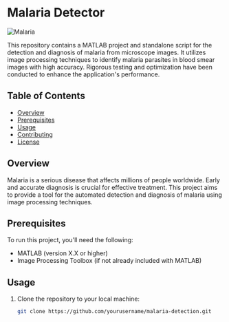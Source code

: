 # Malaria Detector

![Malaria](malaria_image.jpg)

This repository contains a MATLAB project and standalone script for the detection and diagnosis of malaria from microscope images. It utilizes image processing techniques to identify malaria parasites in blood smear images with high accuracy. Rigorous testing and optimization have been conducted to enhance the application's performance.

## Table of Contents

- [Overview](#overview)
- [Prerequisites](#prerequisites)
- [Usage](#usage)
- [Contributing](#contributing)
- [License](#license)

## Overview

Malaria is a serious disease that affects millions of people worldwide. Early and accurate diagnosis is crucial for effective treatment. This project aims to provide a tool for the automated detection and diagnosis of malaria using image processing techniques.

## Prerequisites

To run this project, you'll need the following:

- MATLAB (version X.X or higher)
- Image Processing Toolbox (if not already included with MATLAB)

## Usage

1. Clone the repository to your local machine:

   ```bash
   git clone https://github.com/yourusername/malaria-detection.git
